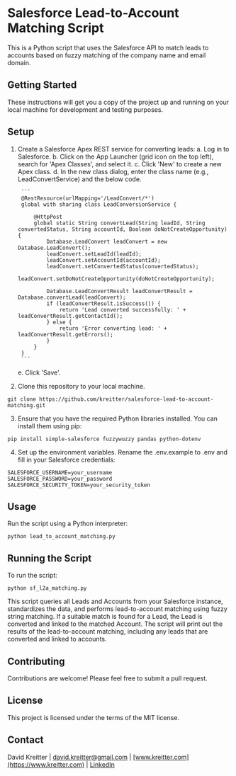 # Salesforce Lead-to-Account Matching Script

This is a Python script that uses the Salesforce API to match leads to accounts based on fuzzy matching of the company name and email domain.

## Getting Started

These instructions will get you a copy of the project up and running on your local machine for development and testing purposes.

## Setup

1. Create a Salesforce Apex REST service for converting leads:
    a. Log in to Salesforce.
    b. Click on the App Launcher (grid icon on the top left), search for 'Apex Classes', and select it.
    c. Click 'New' to create a new Apex class.
    d. In the new class dialog, enter the class name (e.g., LeadConvertService) and the below code.

        ```
        @RestResource(urlMapping='/LeadConvert/*')
        global with sharing class LeadConversionService {

            @HttpPost
            global static String convertLead(String leadId, String convertedStatus, String accountId, Boolean doNotCreateOpportunity) {
                Database.LeadConvert leadConvert = new Database.LeadConvert();
                leadConvert.setLeadId(leadId);
                leadConvert.setAccountId(accountId);
                leadConvert.setConvertedStatus(convertedStatus);
                leadConvert.setDoNotCreateOpportunity(doNotCreateOpportunity);
                
                Database.LeadConvertResult leadConvertResult = Database.convertLead(leadConvert);
                if (leadConvertResult.isSuccess()) {
                    return 'Lead converted successfully: ' + leadConvertResult.getContactId();
                } else {
                    return 'Error converting lead: ' + leadConvertResult.getErrors();
                }
            }
        }
        ```

    e. Click 'Save'.

2. Clone this repository to your local machine.

```
git clone https://github.com/kreitter/salesforce-lead-to-account-matching.git
```

3. Ensure that you have the required Python libraries installed. You can install them using pip:

```
pip install simple-salesforce fuzzywuzzy pandas python-dotenv
```

4. Set up the environment variables. Rename the .env.example to .env and fill in your Salesforce credentials:

```
SALESFORCE_USERNAME=your_username
SALESFORCE_PASSWORD=your_password
SALESFORCE_SECURITY_TOKEN=your_security_token
```

## Usage

Run the script using a Python interpreter:

```
python lead_to_account_matching.py
```

## Running the Script

To run the script:

```
python sf_l2a_matching.py
```

This script queries all Leads and Accounts from your Salesforce instance, standardizes the data, and performs lead-to-account matching using fuzzy string matching. If a suitable match is found for a Lead, the Lead is converted and linked to the matched Account. The script will print out the results of the lead-to-account matching, including any leads that are converted and linked to accounts.

## Contributing

Contributions are welcome! Please feel free to submit a pull request.

## License

This project is licensed under the terms of the MIT license.

## Contact

David Kreitter | david.kreitter@gmail.com | [www.kreitter.com](https://www.kreitter.com) | [LinkedIn](https://www.linkedin.com/in/dkreitter/)
